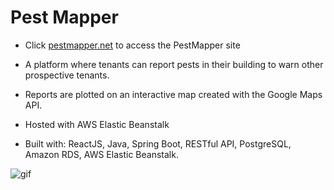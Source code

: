 # Pest Mapper

* Click [pestmapper.net](http://pestmapper.net) to access the PestMapper site

* A platform where tenants can report pests in their building to warn other prospective tenants.

* Reports are plotted on an interactive map created with the Google Maps API.

* Hosted with AWS Elastic Beanstalk

* Built with: ReactJS, Java, Spring Boot, RESTful API, PostgreSQL, Amazon RDS, AWS Elastic Beanstalk.

![gif](demo3.gif)
